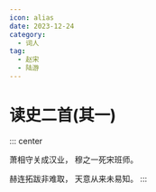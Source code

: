 ```yaml
---
icon: alias
date: 2023-12-24
category:
  - 词人
tag:
  - 赵宋
  - 陆游
---
```


# 读史二首(其一)


::: center

萧相守关成汉业， 穆之一死宋班师。

赫连拓跋非难取， 天意从来未易知。
:::